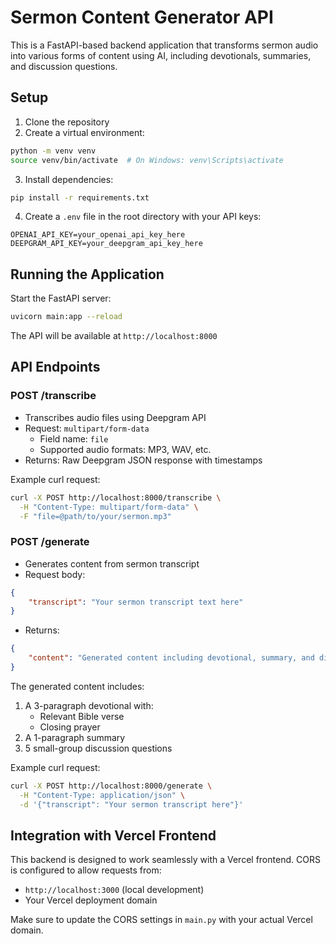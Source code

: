 # Sermon Content Generator API

This is a FastAPI-based backend application that transforms sermon audio into various forms of content using AI, including devotionals, summaries, and discussion questions.

## Setup

1. Clone the repository
2. Create a virtual environment:
```bash
python -m venv venv
source venv/bin/activate  # On Windows: venv\Scripts\activate
```

3. Install dependencies:
```bash
pip install -r requirements.txt
```

4. Create a `.env` file in the root directory with your API keys:
```
OPENAI_API_KEY=your_openai_api_key_here
DEEPGRAM_API_KEY=your_deepgram_api_key_here
```

## Running the Application

Start the FastAPI server:
```bash
uvicorn main:app --reload
```

The API will be available at `http://localhost:8000`

## API Endpoints

### POST /transcribe
- Transcribes audio files using Deepgram API
- Request: `multipart/form-data`
  - Field name: `file`
  - Supported audio formats: MP3, WAV, etc.
- Returns: Raw Deepgram JSON response with timestamps

Example curl request:
```bash
curl -X POST http://localhost:8000/transcribe \
  -H "Content-Type: multipart/form-data" \
  -F "file=@path/to/your/sermon.mp3"
```

### POST /generate
- Generates content from sermon transcript
- Request body:
```json
{
    "transcript": "Your sermon transcript text here"
}
```
- Returns:
```json
{
    "content": "Generated content including devotional, summary, and discussion questions"
}
```

The generated content includes:
1. A 3-paragraph devotional with:
   - Relevant Bible verse
   - Closing prayer
2. A 1-paragraph summary
3. 5 small-group discussion questions

Example curl request:
```bash
curl -X POST http://localhost:8000/generate \
  -H "Content-Type: application/json" \
  -d '{"transcript": "Your sermon transcript here"}'
```

## Integration with Vercel Frontend

This backend is designed to work seamlessly with a Vercel frontend. CORS is configured to allow requests from:
- `http://localhost:3000` (local development)
- Your Vercel deployment domain

Make sure to update the CORS settings in `main.py` with your actual Vercel domain. 